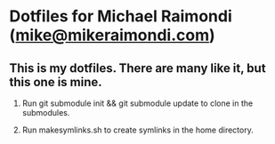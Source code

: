 # Dotfiles for Michael Raimondi (mike@mikeraimondi.com) #

## This is my dotfiles. There are many like it, but this one is mine. ##


1. Run git submodule init && git submodule update to clone in the submodules.

2. Run makesymlinks.sh to create symlinks in the home directory.
